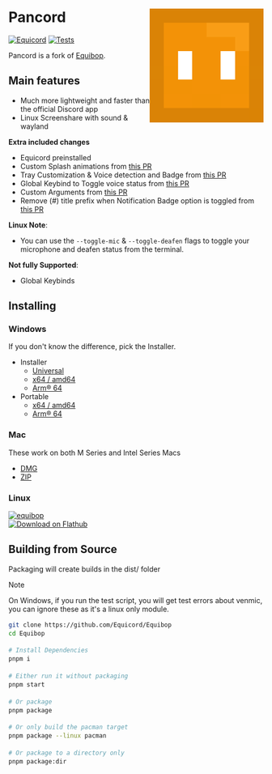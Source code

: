 # Pancord [<img src="/static/icon.png" width="225" align="right" alt="Pancord">](https://github.com/Pancord/Pancord)

[![Equicord](https://img.shields.io/badge/Equicord-grey?style=flat)](https://github.com/Equicord/Equicord)
[![Tests](https://github.com/Pancord/Pancord/actions/workflows/test.yml/badge.svg?branch=main)](https://github.com/Pancord/Pancord/actions/workflows/test.yml)

Pancord is a fork of [Equibop](https://github.com/Equicord/Equibop).

## Main features

-   Much more lightweight and faster than the official Discord app
-   Linux Screenshare with sound & wayland

**Extra included changes**

-   Equicord preinstalled
-   Custom Splash animations from [this PR](https://github.com/Vencord/Vesktop/pull/355)
-   Tray Customization & Voice detection and Badge from [this PR](https://github.com/Vencord/Vesktop/pull/517)
-   Global Keybind to Toggle voice status from [this PR](https://github.com/Vencord/Vesktop/pull/609)
-   Custom Arguments from [this PR](https://github.com/Equicord/Equibop/pull/46)
-   Remove (#) title prefix when Notification Badge option is toggled from [this PR](https://github.com/Vencord/Vesktop/pull/686)

**Linux Note**:
-   You can use the `--toggle-mic` & `--toggle-deafen` flags to toggle your microphone and deafen status from the terminal.

**Not fully Supported**:
<!-- not supported on windows yet lol-->
-   Global Keybinds

## Installing

### Windows

If you don't know the difference, pick the Installer.

- Installer
  - [Universal](https://github.com/Equicord/Equibop/releases/latest/download/Equibop-win.exe)
  - [x64 / amd64](https://github.com/Equicord/Equibop/releases/latest/download/Equibop-win-x64.exe)
  - [Arm® 64](https://github.com/Equicord/Equibop/releases/latest/download/Equibop-win-arm64.exe)
- Portable
  - [x64 / amd64](https://github.com/Equicord/Equibop/releases/latest/download/Equibop-win-x64.zip)
  - [Arm® 64](https://github.com/Equicord/Equibop/releases/latest/download/Equibop-win-arm64.zip)

### Mac

These work on both M Series and Intel Series Macs
-   [DMG](https://github.com/Equicord/Equibop/releases/latest/download/Equibop-mac-universal.dmg)
-   [ZIP](https://github.com/Equicord/Equibop/releases/latest/download/Equibop-mac-universal.zip)

### Linux
[![equibop](https://img.shields.io/badge/AVAILABLE_ON_THE_AUR-333232?style=for-the-badge&logo=arch-linux&logoColor=0F94D2&labelColor=%23171717)](https://aur.archlinux.org/packages?O=0&K=equibop)
<br>
<a href="https://flathub.org/apps/io.github.equicord.equibop">
  <img src="https://flathub.org/api/badge?svg" alt="Download on Flathub" style="width:220px; height:auto;">
</a>

## Building from Source

Packaging will create builds in the dist/ folder

> [!NOTE]
> On Windows, if you run the test script, you will get test errors about venmic, you can ignore these as it's a linux only module.

```sh
git clone https://github.com/Equicord/Equibop
cd Equibop

# Install Dependencies
pnpm i

# Either run it without packaging
pnpm start

# Or package
pnpm package

# Or only build the pacman target
pnpm package --linux pacman

# Or package to a directory only
pnpm package:dir
```
